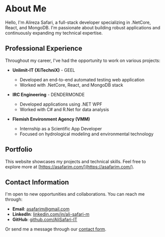 # About Me

Hello, I'm Alireza Safari, a full-stack developer specializing in .NetCore, React, and MongoDB. I'm passionate about building robust applications and continuously expanding my technical expertise.

## Professional Experience

Throughout my career, I've had the opportunity to work on various projects:

- **Unlimit-IT (XiTechniX)** - GEEL
  - Developed an end-to-end automated testing web application
  - Worked with .NetCore, React, and MongoDB stack

- **IRC Engineering** - DENDERMONDE
  - Developed applications using .NET WPF
  - Worked with C# and R.Net for data analysis

- **Flemish Environment Agency (VMM)**
  - Internship as a Scientific App Developer
  - Focused on hydrological modeling and environmental technology

## Portfolio

This website showcases my projects and technical skills. Feel free to explore more at [https://asafarim.com/](https://asafarim.com/).

## Contact Information

I'm open to new opportunities and collaborations. You can reach me through:

- **Email**: [asafarim@gmail.com](mailto:asafarim@gmail.com)
- **LinkedIn**: [linkedin.com/in/ali-safari-m](https://www.linkedin.com/in/ali-safari-m/)
- **GitHub**: [github.com/AliSafari-IT](https://github.com/AliSafari-IT)

Or send me a message through our [contact form](/contact).
